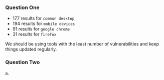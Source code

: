 ### Question One

- 177 results for `common desktop`
- 194 results for `mobile devices`
- 91 results for `google chrome`
- 31 results for `firefox`

We should be using tools with the least number of vulnerabilities and keep
things updated regularly.

### Question Two

a. 

